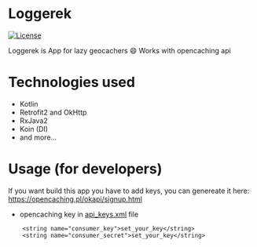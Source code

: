 # Loggerek
[![License](https://img.shields.io/badge/License-Apache%202.0-blue.svg)](https://opensource.org/licenses/Apache-2.0)

Loggerek is App for lazy geocachers :smile:
Works with opencaching api 

# Technologies used
- Kotlin
- Retrofit2 and OkHttp
- RxJava2
- Koin (DI)
- and more... 

# Usage (for developers)
If you want build this app you have to add keys, you can genereate it here:
https://opencaching.pl/okapi/signup.html
- opencaching key in [api_keys.xml](../master/app/src/main/res/values/strings.xml) file

```
    <string name="consumer_key">set_your_key</string>
    <string name="consumer_secret">set_your_key</string>
```
